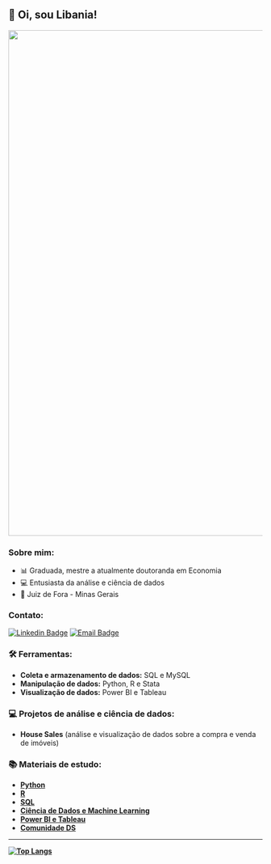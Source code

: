 ## 👋 Oi, sou Libania!


<div align="center">
<img src="https://user-images.githubusercontent.com/94937578/171708464-e2a6a708-e4b9-4ab2-9268-4b3161e974ba.png" width="1000px"/>
</div>

### Sobre mim:
- 📊 Graduada, mestre a atualmente doutoranda em Economia
- 💻 Entusiasta da análise e ciência de dados
- 📍 Juiz de Fora - Minas Gerais

### Contato:
[![Linkedin Badge](https://img.shields.io/badge/-LinkedIn-blue?style=flat-square&logo=Linkedin&logoColor=white&link=https://www.linkedin.com/in/libania-araujo-silva/)](https://www.linkedin.com/in/libania-araujo-silva/)
[![Email Badge](https://img.shields.io/badge/email-libaniaaraujo147@gmail.com-red)](libaniaaraujo147@gmail.com)

### 🛠️ Ferramentas:

- <b> Coleta e armazenamento de dados:</b> SQL e MySQL
- <b> Manipulação de dados:</b> Python, R e Stata
- <b> Visualização de dados:</b> Power BI e Tableau

### 💻 Projetos de análise e ciência de dados:

- <b> House Sales</b> (análise e visualização de dados sobre a compra e venda de imóveis)

### 📚 Materiais de estudo:

- <b>[Python](https://github.com/libaniaraujo/Python) 
- <b>[R](https://github.com/libaniaraujo/R)
- <b>[SQL](https://github.com/libaniaraujo/SQL) 
- <b>[Ciência de Dados e Machine Learning](https://github.com/libaniaraujo/Ciencia-de-Dados-e-Machine-Learning)
- <b>[Power BI e Tableau](https://github.com/libaniaraujo/Power-BI-e-Tableau)
- <b>[Comunidade DS](https://github.com/Comunidade-DS) 

---

[![Top Langs](https://github-readme-stats.vercel.app/api/top-langs/?username=libaniaraujo&layout=compact&theme=vision-friendly-dark)](https://github.com/anuraghazra/github-readme-stats)





















